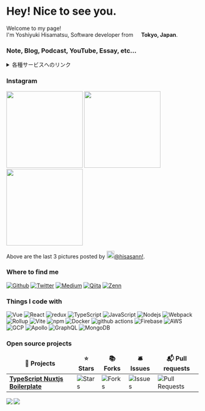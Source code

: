 <h1>Hey! Nice to see you.</h1>

<p>Welcome to my page! </br> I'm Yoshiyuki Hisamatsu, Software developer from <img src="https://image.flaticon.com/icons/png/128/323/323308.png" width="13"/> <b>Tokyo, Japan</b>.

<h3>Note, Blog, Podcast, YouTube, Essay, etc...</h3>
<details>
<summary>各種サービスへのリンク</summary>
<h3>Note</h3>
<p>
<a href="https://note.com/hisasann" target="_blank">ひささん｜note</a>
</p>

<h3>Podcast</h3>
<p>
<a href="https://www.youtube.com/channel/UCcB8jQpBT_r9T1XUkc9WgrA" target="_blank">Sour & Lemon Inc. - YouTube</a>
</p>

<h3>YouTube</h3>
<p>
<a href="https://www.youtube.com/channel/UCtKoL7XV8B30Vz6y9b2C0PA" target="_blank">DJ lemon-Sour - YouTube</a>
</p>

<h3>Essay</h3>
<p>
<a href="https://essay.hisasann.dev/" target="_blank">ミックスナッツは高いほうがいい</a>
</p>

<h3>Get in touch</h3>
<p>
<a href="https://essay.hisasann.dev/" target="_blank">DJ lemon-Sour's diary (prod.hisasann)</a>
</p>
<p>
<a href="https://hisasann.dev/" target="_blank">hisasann a.k.a DJ lemon-Sour</a>
</p>
</details>

<h3>Instagram</h3>
<p><img width="200" src="https:&#x2F;&#x2F;cdn1.dumpor.com&#x2F;view?q&#x3D;%3DMDOmZmY30DZpN3Xj52XmAzQyUTOyIjN9U2bmElbtBFRslGcHJTUkdDez92XTZXeuNjSyQzMsBXZrdjWTNXTG9WMWRGcQJFOUF0XwATPo9mJ00yN9I2YjZSQBFUQCdWTwQmZCFUPtRWZmADdzoVQtgVQBZkdRVHM2FVOYtWPjh2bfNmbfZyMwETP0F2YfNmbfZCdl5mLuR2YiZmLh5mZuETLyIjdllmZu0WYydWY0Nnbp1Ddo91Yu9lJ1MTZfdGcq1CdzRWPwR3c%2FcGcq5ibfFjM0MDM5EDM2YTM3YDN1cDM5IzX5czN1EDM0gzM2cDNyYDMz8lNyIjMzEDN3IzL1ETL1gDOy4SM1Q3L29Cdl5mLuR2YiZmLh5mZuETLyIjdllmZu0WYydWY0Nnbp9yL6MHc0RHa" /> <img width="200" src="https:&#x2F;&#x2F;cdn2.dumpor.com&#x2F;view?q&#x3D;%3D%3DwM4YmZidTPkl2cfNmbfZyQyYDOBJjM20TZvZSQwcmUHVlSIFmWtBTYQlXTxdDaI10cOp1cX9FbyAnUoJUNtYlcuJzMmB1R4QVQfBDM9g2bmQTL30jYjNmJBFUQBJ0ZNBDZmJUQ90GZlZiYHFTWplDWBV1RUlnRwMzM6Jzc9MGav91Yu9lJ4ATM9QXYj91Yu9lJ0Vmbu4GZjJmZuEmbm5SMtIjM2VWam5SbhJ3ZhR3culWP0h2Xj52XmUzMl91ZwpWL0NHZ9AHdz9zZwpmLu9FN2YjNxATN1ITNygTMwETN0UjNfBDOwkjM5YTN4gzMwYDOy8VOyYDNxADN3IzL1ETL1gDOy4SM1Q3L29Cdl5mLuR2YiZmLh5mZuETLyIjdllmZu0WYydWY0Nnbp9yL6MHc0RHa" /> <img width="200" src="https:&#x2F;&#x2F;cdn2.dumpor.com&#x2F;view?q&#x3D;%3D%3DwM4YmZidTPkl2cfNmbfZSOFdTOBJjM20TZvZSUHZEWK9lYlJjUXpXc0olbrR0NJN3ZBd2UmZle3I1SBZHUzQEVldmZwFmNtQVQfBDM9g2bmQTL30jYjNmJBFUQBJ0ZNBDZmJUQ90GZlZiTG12Z2kDWBd2STNVYTJkRlxGV9MGav91Yu9lJ3ATM9QXYj91Yu9lJ0Vmbu4GZjJmZuEmbm5iMtIjM2VWam5SbhJ3ZhR3culWP0h2Xj52XmADOwEDewgDMxM3X1MTZfdGcq1CdzRWPwR3c%2FcGcq5ibfBjM3gTO1gDO2MjM2gDO3gDM3EzX1MjN5EzMwcDN4MTOxcDMx8VMwYDN4ADN3IzL1ETL1gDOy4SM1Q3L29Cdl5mLuR2YiZmLh5mZuITLyIjdllmZu0WYydWY0Nnbp9yL6MHc0RHa" /></p>
<p>Above are the last 3 pictures posted by <a href="https://www.instagram.com/hisasann/" target="_blank"><img src="https://upload.wikimedia.org/wikipedia/commons/thumb/e/e7/Instagram_logo_2016.svg/1024px-Instagram_logo_2016.svg.png" width="20"/>@hisasann!</a>.</p>

<h3>Where to find me</h3>
<p>
<a href="https://github.com/hisasann" target="_blank"><img alt="Github" src="https://img.shields.io/badge/GitHub-%2312100E.svg?&style=for-the-badge&logo=Github&logoColor=white" /></a>
<a href="https://twitter.com/hisasann" target="_blank"><img alt="Twitter" src="https://img.shields.io/badge/twitter-%231DA1F2.svg?&style=for-the-badge&logo=twitter&logoColor=white" /></a>
<a href="https://www.linkedin.com/in/%E3%82%88%E3%81%97%E3%82%86%E3%81%8D-%E3%81%B2%E3%81%95%E3%81%BE%E3%81%A4-b8914b117/" target="_blank"><img alt="Medium" src="https://img.shields.io/badge/linkdin-0a66c2.svg?&style=for-the-badge&logo=linkedin&logoColor=white" /></a>
<a href="https://qiita.com/hisasann" target="_blank"><img alt="Qiita" src="https://img.shields.io/badge/qiita-55C500.svg?&style=for-the-badge&logo=qiita&logoColor=white" /></a>
<a href="https://zenn.dev/hisasann" target="_blank"><img alt="Zenn" src="https://img.shields.io/badge/Zenn-3EA8FF.svg?&style=for-the-badge&logo=Zenn&logoColor=white" /></a>
</p>

<h3>Things I code with</h3>
<p>
  <img alt="Vue" src="https://img.shields.io/badge/-Vue.js-4FC08D?style=flat-square&logo=Vue.js&logoColor=white" />
  <img alt="React" src="https://img.shields.io/badge/-React-45b8d8?style=flat-square&logo=react&logoColor=white" />
  <img alt="redux" src="https://img.shields.io/badge/-Redux-764ABC?style=flat-square&logo=redux&logoColor=white" />
  <img alt="TypeScript" src="https://img.shields.io/badge/-TypeScript-007ACC?style=flat-square&logo=typescript&logoColor=white" />
  <img alt="JavaScript" src="https://img.shields.io/badge/-JavaScript-F7DF1E?style=flat-square&logo=JavaScript&logoColor=white" />
  <img alt="Nodejs" src="https://img.shields.io/badge/-Node.js-43853d?style=flat-square&logo=Node.js&logoColor=white" />
  <img alt="Webpack" src="https://img.shields.io/badge/-Webpack-8DD6F9?style=flat-square&logo=webpack&logoColor=white" />
  <img alt="Rollup" src="https://img.shields.io/badge/-Rollup-EC4A3F?style=flat-square&logo=rollup.js&logoColor=white" />
  <img alt="Vite" src="https://img.shields.io/badge/-Vite-646CFF?style=flat-square&logo=Vite&logoColor=white" />
  <img alt="npm" src="https://img.shields.io/badge/-NPM-CB3837?style=flat-square&logo=npm&logoColor=white" />
  <img alt="Docker" src="https://img.shields.io/badge/-Docker-46a2f1?style=flat-square&logo=docker&logoColor=white" />
  <img alt="github actions" src="https://img.shields.io/badge/-Github_Actions-2088FF?style=flat-square&logo=github-actions&logoColor=white" />
  <img alt="Firebase" src="https://img.shields.io/badge/-Firebase-FFCA28?style=flat-square&logo=Firebase&logoColor=white" />
  <img alt="AWS" src="https://img.shields.io/badge/-AWS-232F3E?style=flat-square&logo=amazon-aws&logoColor=white" />
  <img alt="GCP" src="https://img.shields.io/badge/-GCP-1a73e8?style=flat-square&logo=google-cloud&logoColor=white" />
  <img alt="Apollo" src="https://img.shields.io/badge/-Apollo%20GraphQL-311C87?style=flat-square&logo=apollo-graphql&logoColor=white" />
  <img alt="GraphQL" src="https://img.shields.io/badge/-GraphQL-E10098?style=flat-square&logo=graphql&logoColor=white" />
  <img alt="MongoDB" src="https://img.shields.io/badge/-MongoDB-13aa52?style=flat-square&logo=mongodb&logoColor=white" />
</p>

<h3>Open source projects</h3>
<table>
  <thead align="center">
    <tr border: none;>
      <td><b>🎁 Projects</b></td>
      <td><b>⭐ Stars</b></td>
      <td><b>📚 Forks</b></td>
      <td><b>🛎 Issues</b></td>
      <td><b>📬 Pull requests</b></td>
    </tr>
  </thead>
  <tbody>
    <tr>
      <td><a href="https://github.com/typescript-nuxtjs-boilerplate/typescript-nuxtjs-boilerplate"><b>TypeScript Nuxtjs Boilerplate</b></a></td>
      <td><img alt="Stars" src="https://img.shields.io/github/stars/typescript-nuxtjs-boilerplate/typescript-nuxtjs-boilerplate?style=flat-square&labelColor=343b41"/></td>
      <td><img alt="Forks" src="https://img.shields.io/github/forks/typescript-nuxtjs-boilerplate/typescript-nuxtjs-boilerplate?style=flat-square&labelColor=343b41"/></td>
      <td><img alt="Issues" src="https://img.shields.io/github/issues/typescript-nuxtjs-boilerplate/typescript-nuxtjs-boilerplate?style=flat-square&labelColor=343b41"/></td>
      <td><img alt="Pull Requests" src="https://img.shields.io/github/issues-pr/typescript-nuxtjs-boilerplate/typescript-nuxtjs-boilerplate?style=flat-square&labelColor=343b41"/></td>
    </tr>
  </tbody>
</table>

<p>
  <a href="https://github.com/anuraghazra/github-readme-stats">
    <img align="left" src="https://github-readme-stats.vercel.app/api?username=hisasann&count_private=true&show_icons=true" />
  </a>
  <a href="https://github.com/anuraghazra/github-readme-stats">
    <img align="left" src="https://github-readme-stats.vercel.app/api/top-langs/?username=hisasann" />
  </a>
</p>

